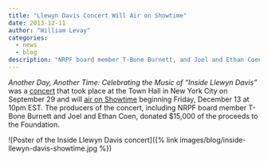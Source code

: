 ```yaml
---
title: "Llewyn Davis Concert Will Air on Showtime"
date: 2013-12-11
author: "William Levay"
categories: 
  - news
  - blog
description: "NRPF board member T-Bone Burnett, and Joel and Ethan Coen, donated $15,000 of the proceeds to the Foundation."
---
```


_Another Day, Another Time: Celebrating the Music of “Inside Llewyn Davis”_ was a [concert](/the-coen-brothers-and-t-bone-burnett-to-donate-concert-proceeds-to-the-foundation/) that took place at the Town Hall in New York City on September 29 and will [air on Showtime](http://www.sho.com/sho/movies/titles/3398528/another-day-another-time#/index) beginning Friday, December 13 at 10pm EST. The producers of the concert, including NRPF board member T-Bone Burnett and Joel and Ethan Coen, donated $15,000 of the proceeds to the Foundation.

![Poster of the Inside Llewyn Davis concert]({% link images/blog/inside-llewyn-davis-showtime.jpg %})